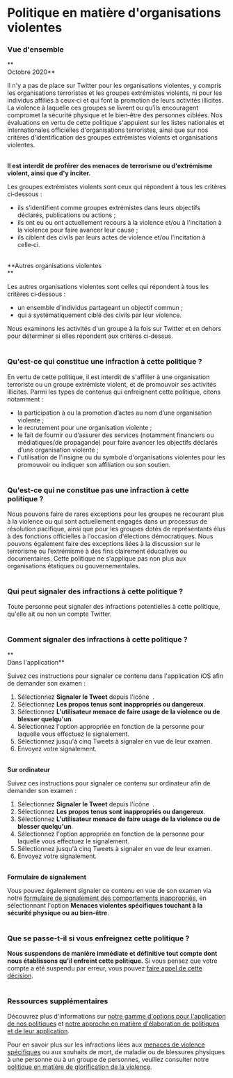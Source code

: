 Politique en matière d'organisations violentes
==============================================

### Vue d'ensemble

**  
Octobre 2020**

Il n'y a pas de place sur Twitter pour les organisations violentes, y compris les organisations terroristes et les groupes extrémistes violents, ni pour les individus affiliés à ceux‑ci et qui font la promotion de leurs activités illicites. La violence à laquelle ces groupes se livrent ou qu’ils encouragent compromet la sécurité physique et le bien‑être des personnes ciblées. Nos évaluations en vertu de cette politique s'appuient sur les listes nationales et internationales officielles d'organisations terroristes, ainsi que sur nos critères d'identification des groupes extrémistes violents et organisations violentes.  
 

**Il est interdit de proférer des menaces de terrorisme ou d'extrémisme violent, ainsi que d'y inciter.** 

Les groupes extrémistes violents sont ceux qui répondent à tous les critères ci‑dessous :  

*   ils s’identifient comme groupes extrémistes dans leurs objectifs déclarés, publications ou actions ;
*   ils ont eu ou ont actuellement recours à la violence et/ou à l'incitation à la violence pour faire avancer leur cause ;
*   ils ciblent des civils par leurs actes de violence et/ou l'incitation à celle‑ci.  
     

**Autres organisations violentes  
**

Les autres organisations violentes sont celles qui répondent à tous les critères ci‑dessous :

*   un ensemble d’individus partageant un objectif commun ;
*   qui a systématiquement ciblé des civils par leur violence. 

Nous examinons les activités d'un groupe à la fois sur Twitter et en dehors pour déterminer si elles répondent aux critères ci‑dessus.  
 

### Qu'est‑ce qui constitue une infraction à cette politique ?

  
En vertu de cette politique, il est interdit de s'affilier à une organisation terroriste ou un groupe extrémiste violent, et de promouvoir ses activités illicites. Parmi les types de contenus qui enfreignent cette politique, citons notamment :

*   la participation à ou la promotion d’actes au nom d’une organisation violente ;
*   le recrutement pour une organisation violente ;
*   le fait de fournir ou d’assurer des services (notamment financiers ou médiatiques/de propagande) pour faire avancer les objectifs déclarés d’une organisation violente ;
*   l'utilisation de l'insigne ou du symbole d'organisations violentes pour les promouvoir ou indiquer son affiliation ou son soutien.  
     

### Qu'est‑ce qui ne constitue pas une infraction à cette politique ?

  
Nous pouvons faire de rares exceptions pour les groupes ne recourant plus à la violence ou qui sont actuellement engagés dans un processus de résolution pacifique, ainsi que pour les groupes dotés de représentants élus à des fonctions officielles à l'occasion d'élections démocratiques. Nous pouvons également faire des exceptions liées à la discussion sur le terrorisme ou l’extrémisme à des fins clairement éducatives ou documentaires. Cette politique ne s'applique pas non plus aux organisations étatiques ou gouvernementales.  
 

### Qui peut signaler des infractions à cette politique ?

  
Toute personne peut signaler des infractions potentielles à cette politique, qu'elle ait ou non un compte Twitter.   
 

### Comment signaler des infractions à cette politique ?

**  
Dans l'application**

Suivez ces instructions pour signaler ce contenu dans l'application iOS afin de demander son examen :

1.  Sélectionnez **Signaler le Tweet** depuis l'icône  .
2.  Sélectionnez **Les propos tenus sont inappropriés ou dangereux**.
3.  Sélectionnez **L'utilisateur menace de faire usage de la violence ou de blesser quelqu'un**.
4.  Sélectionnez l'option appropriée en fonction de la personne pour laquelle vous effectuez le signalement.
5.  Sélectionnez jusqu'à cinq Tweets à signaler en vue de leur examen.
6.  Envoyez votre signalement.  
     

**Sur ordinateur**

Suivez ces instructions pour signaler ce contenu sur ordinateur afin de demander son examen :

1.  Sélectionnez **Signaler le Tweet** depuis l'icône  .
2.  Sélectionnez **Les propos tenus sont inappropriés ou dangereux**.
3.  Sélectionnez **L'utilisateur menace de faire usage de la violence ou de blesser quelqu'un**.
4.  Sélectionnez l'option appropriée en fonction de la personne pour laquelle vous effectuez le signalement.
5.  Sélectionnez jusqu'à cinq Tweets à signaler en vue de leur examen.
6.  Envoyez votre signalement.  
     

**Formulaire de signalement**

Vous pouvez également signaler ce contenu en vue de son examen via notre [formulaire de signalement des comportements inappropriés](https://help.twitter.com/forms/abusiveuser), en sélectionnant l'option **Menaces violentes spécifiques touchant à la sécurité physique ou au bien‑être**.  
 

### Que se passe‑t‑il si vous enfreignez cette politique ?

  
**Nous suspendons de manière immédiate et définitive tout compte dont nous établissons qu'il enfreint cette politique.** Si vous pensez que votre compte a été suspendu par erreur, vous pouvez [faire appel de cette décision](https://help.twitter.com/forms/general?subtopic=suspended).  
 

### Ressources supplémentaires

  
Découvrez plus d'informations sur [notre gamme d'options pour l'application de nos politiques](https://help.twitter.com/rules-and-policies/enforcement-options) et [notre approche en matière d'élaboration de politiques et de leur application](https://help.twitter.com/rules-and-policies/enforcement-philosophy).

Pour en savoir plus sur les infractions liées aux [menaces de violence spécifiques](https://help.twitter.com/rules-and-policies/violent-threats-glorification) ou aux souhaits de mort, de maladie ou de blessures physiques à une personne ou à un groupe de personnes, veuillez consulter notre [politique en matière de glorification de la violence](https://help.twitter.com/rules-and-policies/glorification-of-violence).